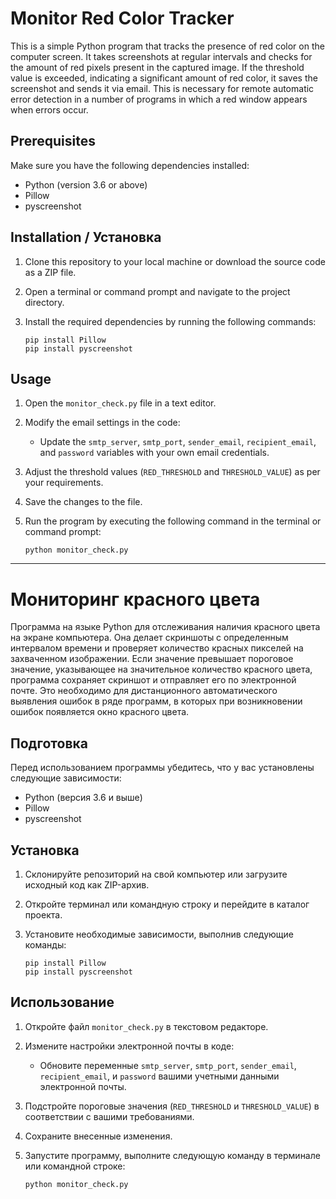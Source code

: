 # Monitor Red Color Tracker

This is a simple Python program that tracks the presence of red color on the computer screen. It takes screenshots at regular
intervals and checks for the amount of red pixels present in the captured image. If the threshold value is exceeded, 
indicating a significant amount of red color, it saves the screenshot and sends it via email. This is necessary for remote 
automatic error detection in a number of programs in which a red window appears when errors occur.

## Prerequisites

Make sure you have the following dependencies installed:

- Python (version 3.6 or above)
- Pillow
- pyscreenshot

## Installation / Установка

1. Clone this repository to your local machine or download the source code as a ZIP file.

2. Open a terminal or command prompt and navigate to the project directory.

3. Install the required dependencies by running the following commands:

   ```shell
   pip install Pillow
   pip install pyscreenshot

## Usage

1. Open the `monitor_check.py` file in a text editor.

2. Modify the email settings in the code:

    - Update the `smtp_server`, `smtp_port`, `sender_email`, `recipient_email`, and `password` variables with your own email credentials.

3. Adjust the threshold values (`RED_THRESHOLD` and `THRESHOLD_VALUE`) as per your requirements.

4. Save the changes to the file.

5. Run the program by executing the following command in the terminal or command prompt:

   ```shell
   python monitor_check.py

***

# Мониторинг красного цвета

Программа на языке Python для отслеживания наличия красного цвета на экране компьютера. Она делает скриншоты с определенным 
интервалом времени и проверяет количество красных пикселей на захваченном изображении. Если значение превышает пороговое 
значение, указывающее на значительное количество красного цвета, программа сохраняет скриншот и отправляет его по электронной 
почте. Это необходимо для дистанционного автоматического выявления ошибок в ряде программ, в которых при возникновении ошибок
появляется окно красного цвета.

## Подготовка

Перед использованием программы убедитесь, что у вас установлены следующие зависимости:

- Python (версия 3.6 и выше)
- Pillow
- pyscreenshot

## Установка

1. Склонируйте репозиторий на свой компьютер или загрузите исходный код как ZIP-архив.

2. Откройте терминал или командную строку и перейдите в каталог проекта.

3. Установите необходимые зависимости, выполнив следующие команды:

   ```shell
   pip install Pillow
   pip install pyscreenshot

## Использование

1. Откройте файл `monitor_check.py` в текстовом редакторе.

2. Измените настройки электронной почты в коде:

   - Обновите переменные `smtp_server`, `smtp_port`, `sender_email`, `recipient_email`, и `password` вашими учетными данными электронной почты.

3. Подстройте пороговые значения (`RED_THRESHOLD` и `THRESHOLD_VALUE`) в соответствии с вашими требованиями.

4. Сохраните внесенные изменения.

5. Запустите программу, выполните следующую команду в терминале или командной строке:

   ```shell
   python monitor_check.py